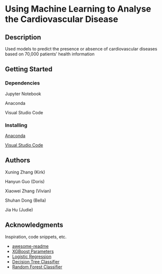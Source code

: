 # Using Machine Learning to Analyse the Cardiovascular Disease


## Description
Used models to predict the presence or absence of cardiovascular diseases based on 70,000 patients’ health information

## Getting Started

### Dependencies

Jupyter Notebook

Anaconda

Visual Studio Code

### Installing

[Anaconda](https://www.anaconda.com)

[Visual Studio Code](https://code.visualstudio.com)


## Authors

Xuning Zhang (Kirk)

Hanyun Guo (Doris)

Xiaowei Zhang (Vivian)

Shuhan Dong (Bella)

Jia Hu (Judie)

## Acknowledgments

Inspiration, code snippets, etc.
* [awesome-readme](https://github.com/matiassingers/awesome-readme)
* [XGBoost Parameters](https://xgboost.readthedocs.io/en/stable/parameter.html)
* [Logistic Regression](https://scikit-learn.org/stable/modules/generated/sklearn.linear_model.LogisticRegression.html)
* [Decision Tree Classifier](https://scikit-learn.org/stable/modules/generated/sklearn.tree.DecisionTreeClassifier.html)
* [Random Forest Classifier](https://scikit-learn.org/stable/modules/generated/sklearn.ensemble.RandomForestClassifier.html)
